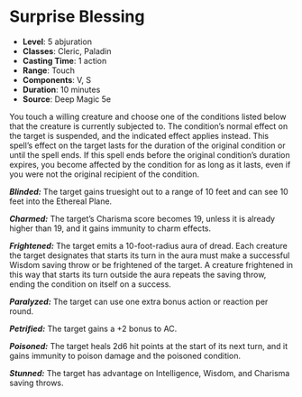 # Surprise Blessing

- **Level**: 5 abjuration
- **Classes**: Cleric, Paladin
- **Casting Time**: 1 action
- **Range**: Touch
- **Components**: V, S
- **Duration**: 10 minutes
- **Source**: Deep Magic 5e

You touch a willing creature and choose one of the conditions listed below that the creature is currently subjected to. The condition’s normal effect on the target is suspended, and the indicated effect applies instead. This spell’s effect on the target lasts for the duration of the original condition or until the spell ends. If this spell ends before the original condition’s duration expires, you become affected by the condition for as long as it lasts, even if you were not the original recipient of the condition.

***Blinded:*** The target gains truesight out to a range of 10 feet and can see 10 feet into the Ethereal Plane.

***Charmed:*** The target’s Charisma score becomes 19, unless it is already higher than 19, and it gains immunity to charm effects.

***Frightened:*** The target emits a 10-foot-radius aura of dread. Each creature the target designates that starts its turn in the aura must make a successful Wisdom saving throw or be frightened of the target. A creature frightened in this way that starts its turn outside the aura repeats the saving throw, ending the condition on itself on a success.

***Paralyzed:*** The target can use one extra bonus action or reaction per round.

***Petrified:*** The target gains a +2 bonus to AC.

***Poisoned:*** The target heals 2d6 hit points at the start of its next turn, and it gains immunity to poison damage and the poisoned condition.

***Stunned:*** The target has advantage on Intelligence, Wisdom, and Charisma saving throws.

